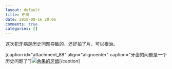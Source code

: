 ```yaml
---
layout: default
title: 牙病
date: 2010-08-16 20:06
comments: true
categories: []
---
```

这次犯牙病是历史问题导致的，还好拍了片，可以根治。

[caption id="attachment_88" align="aligncenter"  caption="牙齿的问题是一个历史问题了"]<a href="http://yuguo.us/files/2010/08/2010-8-16-20-04-51.png"><img class="size-full wp-image-88" title="2010-8-16 20-04-51" src="http://yuguo.us/files/2010/08/2010-8-16-20-04-51.png" alt="余果的牙齿"   /></a>[/caption]
